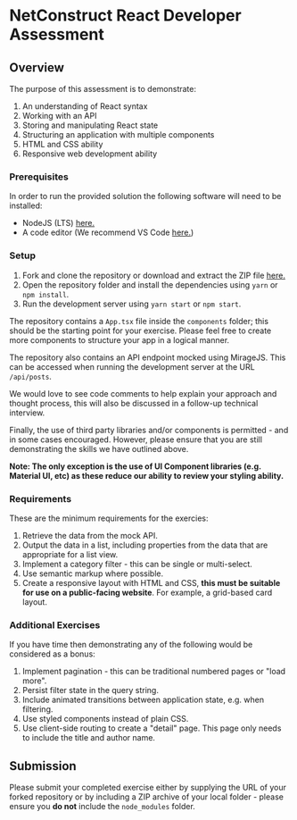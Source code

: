 # NetConstruct React Developer Assessment

## Overview

The purpose of this assessment is to demonstrate:

1. An understanding of React syntax
2. Working with an API
3. Storing and manipulating React state
4. Structuring an application with multiple components
5. HTML and CSS ability
6. Responsive web development ability

### Prerequisites

In order to run the provided solution the following software will need to be installed:

- NodeJS (LTS) [here.](https://nodejs.org/en/)
- A code editor (We recommend VS Code [here.](https://code.visualstudio.com/))

### Setup

1. Fork and clone the repository or download and extract the ZIP file [here.](https://github.com/netconstruct/react-developer-assessment/archive/master.zip)
2. Open the repository folder and install the dependencies using `yarn` or `npm install`.
3. Run the development server using `yarn start` or `npm start`.

The repository contains a `App.tsx` file inside the `components` folder; this should be the starting point for your exercise. Please feel free to create more components to structure your app in a logical manner.

The repository also contains an API endpoint mocked using MirageJS. This can be accessed when running the development server at the URL `/api/posts`.

We would love to see code comments to help explain your approach and thought process, this will also be discussed in a follow-up technical interview.

Finally, the use of third party libraries and/or components is permitted - and in some cases encouraged. However, please ensure that you are still demonstrating the skills we have outlined above.

**Note: The only exception is the use of UI Component libraries (e.g. Material UI, etc) as these reduce our ability to review your styling ability.**

### Requirements

These are the minimum requirements for the exercies:

1. Retrieve the data from the mock API. <!-- DONE -->
1. Output the data in a list, including properties from the data that are appropriate for a list view. <!-- DONE -->
1. Implement a category filter - this can be single or multi-select.
1. Use semantic markup where possible. <!-- DONE -->
1. Create a responsive layout with HTML and CSS, **this must be suitable for use on a public-facing website**. For example, a grid-based card layout.

### Additional Exercises

If you have time then demonstrating any of the following would be considered as a bonus:

1. Implement pagination - this can be traditional numbered pages or "load more". <!-- DONE -->
1. Persist filter state in the query string.
1. Include animated transitions between application state, e.g. when filtering.
1. Use styled components instead of plain CSS. <!-- DONE -->
1. Use client-side routing to create a "detail" page. This page only needs to include the title and author name.

## Submission

Please submit your completed exercise either by supplying the URL of your forked repository or by including a ZIP archive of your local folder - please ensure you **do not** include the `node_modules` folder.
